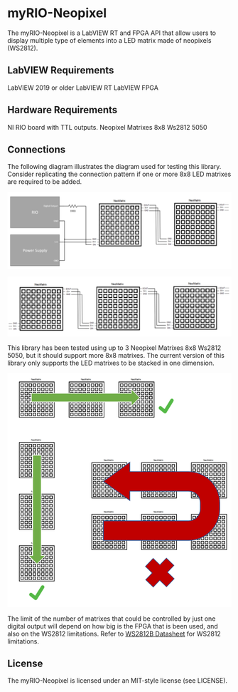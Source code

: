 # myRIO-Neopixel

The myRIO-Neopixel is a LabVIEW RT and FPGA API that allow users to display multiple type of elements into a LED matrix made of neopixels (WS2812).

## LabVIEW Requirements

LabVIEW 2019 or older
LabVIEW RT
LabVIEW FPGA

## Hardware Requirements

NI RIO board with TTL outputs.
Neopixel Matrixes 8x8 Ws2812 5050

## Connections

The following diagram illustrates the diagram used for testing this library. Consider replicating the connection pattern if one or more 8x8 LED matrixes are required to be added.

![Connections](./Source/Documentation/Connections.PNG)

![MatrixesArrangement](./Source/Documentation/MatrixesArrangement.PNG)

This library has been tested using up to 3 Neopixel Matrixes 8x8 Ws2812 5050, but it should support more 8x8 matrixes. The current version of this library only supports the LED matrixes to be stacked in one dimension.

![SupportedConfigurations](./Source/Documentation/SupportedConfigurations.PNG)

The limit of the number of matrixes that could be controlled by just one digital output will depend on how big is the FPGA that is been used, and also on the WS2812 limitations. Refer to [WS2812B Datasheet](https://cdn-shop.adafruit.com/datasheets/WS2812B.pdf) for WS2812 limitations.


## License

The myRIO-Neopixel is licensed under an MIT-style license (see LICENSE).
